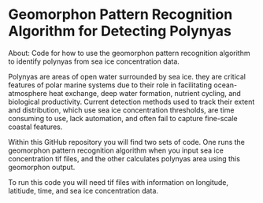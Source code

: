 # Geomorphon Pattern Recognition Algorithm for Detecting Polynyas

About: Code for how to use the geomorphon pattern recognition algorithm to identify polynyas from sea ice concentration data.

Polynyas are areas of open water surrounded by sea ice. they are critical features of polar marine systems due to their role in facilitating ocean-atmosphere heat exchange, deep water formation, nutrient cycling, and biological productivity. Current detection methods used to track their extent and distribution, which use sea ice concentration thresholds, are time consuming to use, lack automation, and often fail to capture fine-scale coastal features.

Within this GitHub repository you will find two sets of code. One runs the geomorphon pattern recognition algorithm when you input sea ice concentration tif files, and the other calculates polynyas area using this geomorphon output.

To run this code you will need tif files with information on longitude, latitiude, time, and sea ice concentration data.


